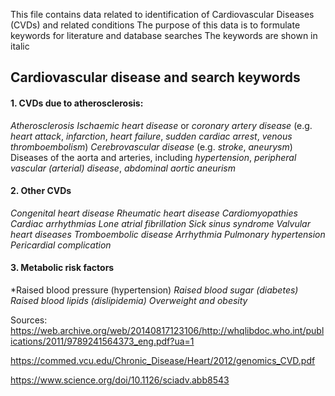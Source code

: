 This file contains data related to identification of Cardiovascular Diseases (CVDs) and related conditions
The purpose of this data is to formulate keywords for literature and database searches
The keywords are shown in italic

## Cardiovascular disease and search keywords

#### 1. CVDs due to atherosclerosis:
*Atherosclerosis*
*Ischaemic heart disease* or *coronary artery disease* (e.g. *heart attack*, *infarction*, *heart failure*, *sudden cardiac arrest*, *venous thromboembolism*) 
*Cerebrovascular disease* (e.g. *stroke*, *aneurysm*) 
Diseases of the aorta and arteries, including *hypertension*, *peripheral vascular (arterial) disease*, *abdominal aortic aneurism*


#### 2. Other CVDs
*Congenital heart disease* 
*Rheumatic heart disease* 
*Cardiomyopathies* 
*Cardiac arrhythmias*
*Lone atrial fibrillation*
*Sick sinus syndrome*
*Valvular heart diseases*
*Tromboembolic disease*
*Arrhythmia*
*Pulmonary hypertension*
*Pericardial complication*
 

#### 3. Metabolic risk factors
*Raised blood pressure (hypertension) 
*Raised blood sugar (diabetes)* 
*Raised blood lipids (dislipidemia)* 
*Overweight and obesity* 

 Sources:
https://web.archive.org/web/20140817123106/http://whqlibdoc.who.int/publications/2011/9789241564373_eng.pdf?ua=1

https://commed.vcu.edu/Chronic_Disease/Heart/2012/genomics_CVD.pdf

https://www.science.org/doi/10.1126/sciadv.abb8543

